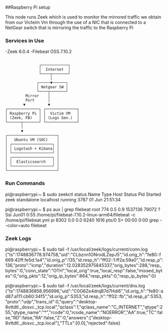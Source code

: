 ##Raspberry Pi setup

This node runs Zeek which is used to monitor the mirrored traffic we obtain from our Victeim Vm through the use of a NIC that is connected to a NetGear switch that is mirroring the traffic to the Raspberry Pi

### Services in Use 
-Zeek 6.0.4
-Filebeat OSS.7.10.2

```

               ┌────────────┐
               │  Internet  │
               └────┬───────┘
                    │
              ┌─────▼──────┐
              │ Netgear SW │
              └────┬───────┘
         Mirror    │
         Port      │
        ▼          ▼
┌──────────────┐ ┌──────────────┐
│ Raspberry Pi │ │  Victim VM   │
│ (Zeek, FB)   │ │ (Logs Gen.)  │
└──────┬───────┘ └──────────────┘
       │
       ▼
┌──────────────────────┐
│   Ubuntu VM (SOC)    │
│ ┌──────────────────┐ │
│ │ Logstash + Kibana│ │
│ └──────────────────┘ │
│ ┌──────────────────┐ │
│ │  Elasticsearch   │ │
│ └──────────────────┘ │
└──────────────────────┘
```

### Run Commands

pi@raspberrypi:~ $ sudo zeekctl status
Name         Type       Host          Status    Pid    Started
zeek         standalone localhost     running   3787   01 Jun 21:51:34

pi@raspberrypi:~ $ ps aux | grep filebeat
root         774  0.5  0.9 1537136 79072 ?       Ssl  Jun01   0:55 /home/pi/filebeat-7.10.2-linux-arm64/filebeat -c /home/pi/filebeat.yml
pi          8302  0.0  0.0   6240  1616 pts/0    S+   00:00   0:00 grep --color=auto filebeat

### Zeek Logs
pi@raspberrypi:~ $ sudo tail -f /usr/local/zeek/logs/current/conn.log
{"ts":1748836778.974758,"uid":"CLbznn1ONrodLZepJ5","id.orig_h":"fe80::f669:42ff:fe5d:1a4","id.orig_p":135,"id.resp_h":"ff02::1:ff2a:59a0","id.resp_p":136,"proto":"icmp","duration":12.028352975845337,"orig_bytes":288,"resp_bytes":0,"conn_state":"OTH","local_orig":true,"local_resp":false,"missed_bytes":0,"orig_pkts":12,"orig_ip_bytes":864,"resp_pkts":0,"resp_ip_bytes":0}

pi@raspberrypi:~ $ sudo tail -f /usr/local/zeek/logs/current/dns.log
{"ts":1748836858.956996,"uid":"C0G6Ze4drqB7d7Hdi6","id.orig_h":"fe80::ad87:a111:cb60:34f5","id.orig_p":5353,"id.resp_h":"ff02::fb","id.resp_p":5353,"proto":"udp","trans_id":0,"query":"desktop-8vttdtl._dosvc._tcp.local","qclass":1,"qclass_name":"C_INTERNET","qtype":255,"qtype_name":"*","rcode":0,"rcode_name":"NOERROR","AA":true,"TC":false,"RD":false,"RA":false,"Z":0,"answers":["desktop-8vttdtl._dosvc._tcp.local"],"TTLs":[0.0],"rejected":false}
